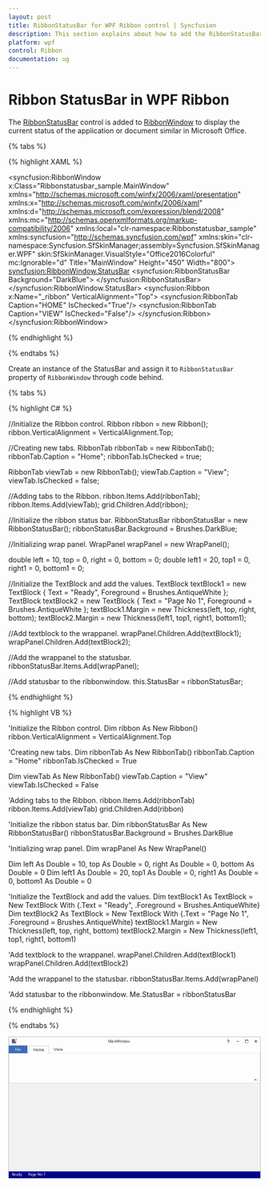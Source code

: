 ```yaml
---
layout: post
title: RibbonStatusBar for WPF Ribbon control | Syncfusion
description: This section explains about how to add the RibbonStatusBar into the RibbonWindow of the Syncfusion WPF Ribbon control.
platform: wpf
control: Ribbon
documentation: ug
---
```

# Ribbon StatusBar in WPF Ribbon

The [RibbonStatusBar](https://help.syncfusion.com/cr/wpf/Syncfusion.Windows.Tools.Controls.RibbonStatusBar.html) control is added to [RibbonWindow](https://help.syncfusion.com/cr/wpf/Syncfusion.Windows.Tools.Controls.RibbonWindow.html) to display the current status of the application or document similar in Microsoft Office.


{% tabs %}

{% highlight XAML %}

<syncfusion:RibbonWindow x:Class="Ribbonstatusbar_sample.MainWindow"
        xmlns="http://schemas.microsoft.com/winfx/2006/xaml/presentation"
        xmlns:x="http://schemas.microsoft.com/winfx/2006/xaml"
        xmlns:d="http://schemas.microsoft.com/expression/blend/2008"
        xmlns:mc="http://schemas.openxmlformats.org/markup-compatibility/2006"
        xmlns:local="clr-namespace:Ribbonstatusbar_sample"
        xmlns:syncfusion="http://schemas.syncfusion.com/wpf"
        xmlns:skin="clr-namespace:Syncfusion.SfSkinManager;assembly=Syncfusion.SfSkinManager.WPF"
        skin:SfSkinManager.VisualStyle="Office2016Colorful"
        mc:Ignorable="d"
        Title="MainWindow" Height="450" Width="800">
    <syncfusion:RibbonWindow.StatusBar>
        <syncfusion:RibbonStatusBar Background="DarkBlue">
            <WrapPanel>
                <TextBlock Text="Ready" Margin="10,0,0,0" Foreground="AntiqueWhite" />
                <TextBlock Text="Page No 1" Margin="20,0,0,0" Foreground="AntiqueWhite" />
            </WrapPanel>
        </syncfusion:RibbonStatusBar>
    </syncfusion:RibbonWindow.StatusBar>
    <Grid>
        <syncfusion:Ribbon x:Name="_ribbon" VerticalAlignment="Top">
            <syncfusion:RibbonTab Caption="HOME"  IsChecked="True"/>
            <syncfusion:RibbonTab Caption="VIEW"  IsChecked="False"/>
        </syncfusion:Ribbon>
    </Grid>
</syncfusion:RibbonWindow>

{% endhighlight %}

{% endtabs %}

Create an instance of the StatusBar and assign it to `RibbonStatusBar` property of `RibbonWindow` through code behind.

{% tabs %}

{% highlight C# %}

//Initialize the Ribbon control.
Ribbon ribbon = new Ribbon();
ribbon.VerticalAlignment = VerticalAlignment.Top;

//Creating new tabs.
RibbonTab ribbonTab = new RibbonTab();
ribbonTab.Caption = "Home";
ribbonTab.IsChecked = true;

RibbonTab viewTab = new RibbonTab();
viewTab.Caption = "View";
viewTab.IsChecked = false;

//Adding tabs to the Ribbon.
ribbon.Items.Add(ribbonTab);
ribbon.Items.Add(viewTab);
grid.Children.Add(ribbon);

//Initialize the ribbon status bar.
RibbonStatusBar ribbonStatusBar = new RibbonStatusBar();
ribbonStatusBar.Background = Brushes.DarkBlue;

//Initializing wrap panel.
WrapPanel wrapPanel = new WrapPanel();

double left = 10, top = 0, right = 0, bottom = 0;
double left1 = 20, top1 = 0, right1 = 0, bottom1 = 0;

//Initialize the TextBlock and add the values.
TextBlock textBlock1 = new TextBlock { Text = "Ready", Foreground = Brushes.AntiqueWhite };
TextBlock textBlock2 = new TextBlock { Text = "Page No 1", Foreground = Brushes.AntiqueWhite };
textBlock1.Margin = new Thickness(left, top, right, bottom);
textBlock2.Margin = new Thickness(left1, top1, right1, bottom1);

//Add textblock to the wrappanel.
wrapPanel.Children.Add(textBlock1);
wrapPanel.Children.Add(textBlock2);

//Add the wrappanel to the statusbar.
ribbonStatusBar.Items.Add(wrapPanel);

//Add statusbar to the ribbonwindow.
this.StatusBar = ribbonStatusBar;

{% endhighlight %}

{% highlight VB %}

'Initialize the Ribbon control.
Dim ribbon As New Ribbon()
ribbon.VerticalAlignment = VerticalAlignment.Top

'Creating new tabs.
Dim ribbonTab As New RibbonTab()
ribbonTab.Caption = "Home"
ribbonTab.IsChecked = True

Dim viewTab As New RibbonTab()
viewTab.Caption = "View"
viewTab.IsChecked = False

'Adding tabs to the Ribbon.
ribbon.Items.Add(ribbonTab)
ribbon.Items.Add(viewTab)
grid.Children.Add(ribbon)

'Initialize the ribbon status bar.
Dim ribbonStatusBar As New RibbonStatusBar()
ribbonStatusBar.Background = Brushes.DarkBlue

'Initializing wrap panel.
Dim wrapPanel As New WrapPanel()

Dim left As Double = 10, top As Double = 0, right As Double = 0, bottom As Double = 0
Dim left1 As Double = 20, top1 As Double = 0, right1 As Double = 0, bottom1 As Double = 0

'Initialize the TextBlock and add the values.
Dim textBlock1 As TextBlock = New TextBlock With {.Text = "Ready", .Foreground = Brushes.AntiqueWhite}
Dim textBlock2 As TextBlock = New TextBlock With {.Text = "Page No 1", .Foreground = Brushes.AntiqueWhite}
textBlock1.Margin = New Thickness(left, top, right, bottom)
textBlock2.Margin = New Thickness(left1, top1, right1, bottom1)

'Add textblock to the wrappanel.
wrapPanel.Children.Add(textBlock1)
wrapPanel.Children.Add(textBlock2)

'Add the wrappanel to the statusbar.
ribbonStatusBar.Items.Add(wrapPanel)

'Add statusbar to the ribbonwindow.
Me.StatusBar = ribbonStatusBar

{% endhighlight %}

{% endtabs %}

![Adding statusbar to the ribbon window in WPF Ribbon](RibbonStatusBar_images/wpf-ribbon-statusbar.png)



